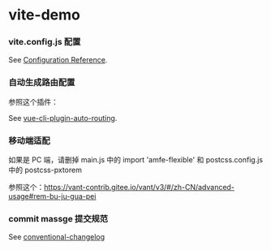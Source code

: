 # vite-demo

### vite.config.js 配置

See [Configuration Reference](https://cn.vitejs.dev/config/).

### 自动生成路由配置

参照这个插件：

See [vue-cli-plugin-auto-routing](https://github.com/ktsn/vue-cli-plugin-auto-routing#readme).

### 移动端适配

如果是 PC 端，请删掉 main.js 中的 import 'amfe-flexible' 和 postcss.config.js 中的 postcss-pxtorem

参照这个：https://vant-contrib.gitee.io/vant/v3/#/zh-CN/advanced-usage#rem-bu-ju-gua-pei

### commit massge 提交规范

See [conventional-changelog](https://github.com/conventional-changelog/commitlint/#what-is-commitlint)
